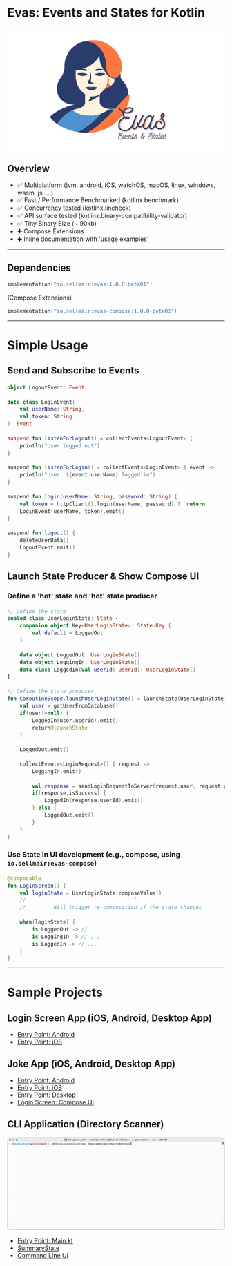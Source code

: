 # Evas: **Ev**ents **a**nd **S**tates for Kotlin

<p>
<img src=".img/banner.png" width="512" align="middle"
alt="Evas logo by Sebastian Sellmair">
</p>

## Overview

- ✅ Multiplatform (jvm, android, iOS, watchOS, macOS, linux, windows, wasm, js, ...)
- ✅ Fast / Performance Benchmarked (kotlinx.benchmark)
- ✅ Concurrency tested (kotlinx.lincheck)
- ✅ API surface tested (kotlinx.binary-compatibility-validator)
- ✅ Tiny Binary Size (~ 90kb)
- ➕ Compose Extensions
- ➕ Inline documentation with 'usage examples'

---

## Dependencies

```kotlin
implementation("io.sellmair:evas:1.0.0-beta01")
```

(Compose Extensions)
```kotlin
implementation("io.sellmair:evas-compose:1.0.0-beta01")
```
---

# Simple Usage
## Send and Subscribe to Events
```kotlin
object LogoutEvent: Event

data class LoginEvent(
    val userName: String, 
    val token: String
): Event

suspend fun listenForLogout() = collectEvents<LogoutEvent> {
    println("User logged out")
}

suspend fun listenForLogin() = collectEvents<LoginEvent> { event -> 
    println("User: ${event.userName} logged in")
}

suspend fun login(userName: String, password: String) {
    val token = httpClient().login(userName, password) ?: return
    LoginEvent(userName, token).emit()
}

suspend fun logout() {
    deleteUserData()
    LogoutEvent.emit()
}

```

## Launch State Producer & Show Compose UI
### Define a 'hot' state and 'hot' state producer
 ```kotlin
 // Define the state
 sealed class UserLoginState: State {
     companion object Key<UserLoginState>: State.Key {
         val default = LoggedOut
     }

     data object LoggedOut: UserLoginState()
     data object LoggingIn: UserLoginState()
     data class LoggedIn(val userId: UserId): UserLoginState()
 }

 // Define the state producer
 fun CoroutineScope.launchUserLoginState() = launchState(UserLoginState) {
     val user = getUserFromDatabase()
     if(user!=null) {
         LoggedIn(user.userId).emit()
         return@launchState
     }

     LoggedOut.emit()

     collectEvents<LoginRequest>() { request ->
         LoggingIn.emit()

         val response = sendLoginRequestToServer(request.user, request.password)
         if(response.isSuccess) {
             LoggedIn(response.userId).emit()
         } else {
             LoggedOut.emit()
         }
     }
 }
 ```

 ### Use State in UI development (e.g., compose, using `io.sellmair:evas-compose`)
 ```kotlin
 @Composable
 fun LoginScreen() {
     val loginState = UserLoginState.composeValue()
     //                                   ^
     //         Will trigger re-composition if the state changes

     when(loginState) {
         is LoggedOut -> // ...
         is LoggingIn -> // ...
         is LoggedIn -> // ...
     }
 }
 ```

___

# Sample Projects
## Login Screen App (iOS, Android, Desktop App)
- [Entry Point: Android](samples/login-screen/src/androidMain/kotlin/io/sellmair/sample/MainActivity.kt)
- [Entry Point: iOS]()

## Joke App (iOS, Android, Desktop App)
- [Entry Point: Android](samples/joke-app/src/androidMain/kotlin/io/sellmair/jokes/MainActivity.kt)
- [Entry Point: iOS](samples/login-screen/src/iosMain/kotlin/io/sellmair/sample/SampleAppViewController.kt)
- [Entry Point: Desktop](samples/login-screen/src/jvmMain/kotlin/io/sellmair/sample/SampleApplication.kt)
- [Login Screen: Compose UI](samples/login-screen/src/commonMain/kotlin/io/sellmair/sample/ui/LoginScreen.kt)

## CLI Application (Directory Scanner)
![directory-statistics-cli.gif](samples/directory-statistics-cli/.img/directory-statistics-cli.gif)
- [Entry Point: Main.kt](https://github.com/sellmair/evas/blob/895fcb39528ff008bcbbe5959b3f79298caabbdc/samples/directory-statistics-cli/src/nativeMain/kotlin/Main.kt)
- [SummaryState](samples/directory-statistics-cli/src/nativeMain/kotlin/SummaryState.kt)
- [Command Line UI](samples/directory-statistics-cli/src/nativeMain/kotlin/uiActor.kt)
